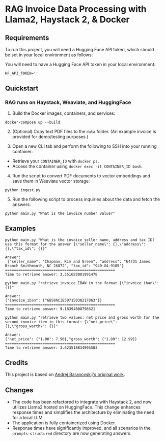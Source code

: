# RAG Invoice Data Processing with Llama2, Haystack 2, & Docker

## Requirements

To run this project, you will need a Hugging Face API token, which should be set in your local environment as follows:

You will need to have a Hugging Face API token in your local environment:

`HF_API_TOKEN=''`


## Quickstart

### RAG runs on Haystack, Weaviate, and HuggingFace

1. Build the Docker images, containers, and services:

`docker-compose up --build`

2. (Optional) Copy text PDF files to the `data` folder. (An example invoice is provided for demo/testing purposes.)

3. Open a new CLI tab and perform the following to SSH into your running container:

- Retrieve your `CONTAINER_ID` with `docker ps`.
- Access the container using `docker exec -it CONTAINER_ID bash`.

4. Run the script to convert PDF documents to vector embeddings and save them in Weaviate vector storage:

`python ingest.py`

5. Run the following script to process inquiries about the data and fetch the answers:

`python main.py "What is the invoice number value?"`

## Examples 

```
python main.py "What is the invoice seller name, address and tax ID? use this format for the answer {\"seller_name\": {},\"address\": {},\"tax_id\": {}}"

Answer:
 {"seller_name": "Chapman, Kim and Green", "address": "64731 James Branch Smithmouth, NC 26872", "tax_id": "949-84-9105"}
==================================================
Time to retrieve answer: 3.551683001991478
```


```
python main.py "retrieve invoice IBAN in the format {\"invoice_iban\": {}}"

Answer:
{"invoice_iban": {"GB50ACIE59715038217063"}}
==================================================
Time to retrieve answer: 9.18394808798621
```


```
python main.py "retrieve two values: net price and gross worth for the second invoice item in this format: {\"net_price\": {},\"gross_worth\": {}}"

Answer:
{"net_price": {"1.00": 7.50},"gross_worth": {"1.00": 12.99}}
==================================================
Time to retrieve answer: 3.623518834996503
```


## Credits

This project is based on [Andrej Baranovskij's original work](https://github.com/katanaml/llm-rag-invoice-cpu).

## Changes

- The code has been refactored to integrate with Haystack 2, and now utilizes Llama2 hosted on HuggingFace. This change enhances response times and simplifies the architecture by eliminating the need for a local LLM.
- The application is fully containerized using Docker.
- Response times have significantly improved, and all scenarios in the `prompts-structured` directory are now generating answers.